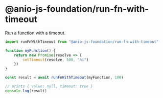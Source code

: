 # @anio-js-foundation/run-fn-with-timeout

Run a function with a timeout.

```js
import runFnWithTimeout from "@anio-js-foundation/run-fn-with-timeout"

function myFunction() {
	return new Promise(resolve => {
		setTimeout(resolve, 500, "hi")
	})
}

const result = await runFnWithTimeout(myFunction, 100)

// prints { value: null, timeout: true }
console.log(result)
```
